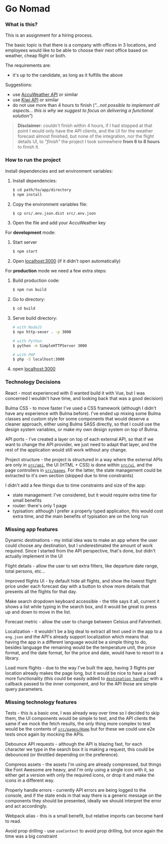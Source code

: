 # Go Nomad


### What is this?

This is an assignment for a hiring process.

The basic topic is that there is a company with offices in 3 locations, and employees would like to be able to choose their next office based on weather, cheap flight or both.

The requirements are:
- it's up to the candidate, as long as it fulfills the above

Suggestions:
- use [AccuWeather API](https://developer.accuweather.com) or similar
- use [Kiwi API](https://docs.kiwi.com) or similar
- do not use more than 4 hours to finish
    (_"...not possible to implement all aspects... this is why we suggest to focus on delivering a functional solution"_)

> **Disclaimer:** couldn't finish within 4 hours, if I had stopped at that point I would only have the API clients, and the UI for the weather forecast almost finished, but none of the integration, nor the flight details UI, to _"finish"_ the project I took somewhere **from 6 to 8 hours** to finish it.


### How to run the project

Install dependencies and set environment variables:

1. Install dependencies:
    ```bash
    $ cd path/to/app/directory
    $ npm install
    ```
2. Copy the environment variables file:
    ```bash
    $ cp src/.env.json.dist src/.env.json
    ```
3. Open the file and add your AccuWeather key

For **development** mode:

1. Start server
    ```bash
    $ npm start
    ```
2. Open [localhost:3000](http://localhost:3000) (if it didn't open automatically)


For **production** mode we need a few extra steps:

1. Build production code:
    ```bash
    $ npm run build
    ```
2. Go to directory:
    ```bash
    $ cd build
    ```
3. Serve build directory:
    ```bash
    # with NodeJS
    $ npx http-sever . -p 3000

    # with Python
    $ python -m SimpleHTTPServer 3000

    # with PHP
    $ php -S localhost:3000
    ```
4. open [localhost:3000](http://localhost:3000)


### Technology Decisions

React - most experienced with (I wanted build it with Vue, but I was concerned I wouldn't have time, and looking back that was a good decision)

Bulma CSS - to move faster I've used a CSS framework (although I didn't have any experience with Bulma before). I've ended up mixing some Bulma classes and custom style for some components that would deserve a cleaner approach, either using Bulma SASS directly, so that I could use the design system variables, or make my own design system on top of Bulma.

API ports - I've created a layer on top of each external API, so that if we want to change the API provider, we just need to adapt that layer, and the rest of the application would still work without any change.

Project structure - the project is structured in a way where the external APIs are only in [`src/api`](src/api), the UI (HTML + CSS) is done within [`src/ui`](src/ui), and the page controllers in [`src/pages`](src/pages). For the latter, the state management could be extracted to it's own section (skipped due to time constraints)

I didn't add a few things due to time constraints and size of the app:
- state management: I've considered, but it would require extra time for small benefits
- router: there's only 1 page
- typisation: although I prefer a properly typed application, this would cost extra time, and the main benefits of typisation are on the long run


### Missing app features

Dynamic destinations - my initial idea was to make an app where the user could choose any destination, but I underestimated the amount of work required. Since I started from the API perspective, that's done, but didn't actually implement in the UI

Flight details - allow the user to set extra filters, like departure date range, total persons, etc...

Improved flights UI - by default hide all flights, and show the lowest flight price under each forecast day with a button to show more details that presents all the flights for that day.

Make search dropdown keyboard accessible - the title says it all, current it shows a list while typing in the search box, and it would be great to press up and down to move in the list.

Forecast metric - allow the user to change between Celsius and Fahrenheit.

Localization - it wouldn't be a big deal to extract all text used in the app to a `eng.json` and the API's already support localization which means that having the app in a different language would be a simple thing to do, besides language the remaining would be the temperature unit, the price format, and the date format, for the price and date, would have to resort to a library.

Load more flights - due to the way I've built the app, having 3 flights per location already makes the page long, but it would be nice to have a load more functionality (this could be easily added to [`destination handler`](src/pages/Home/Destination.js) with a callback passed to the inner component, and for the API those are simple query parameters.


### Missing technology features

Tests - this is a basic one, I was already way over time so I decided to skip them, the UI components would be simple to test, and the API clients the same if we mock the fetch results, the only thing more complex to test would be the contents of [`src/pages/Home`](src/pages/Home) but for these we could use e2e tests once again by mocking the APIs.

Debounce API requests - although the API is blazing fast, for each character we type in the search box it is making a request, this could be debounced (or throttled depending on the preference).

Compress assets - the assets I'm using are already compressed, but things like Font Awesome are heavy, and I'm only using a single icon with it, so either get a version with only the required icons, or drop it and make the icons in a different way.

Properly handle errors - currently API errors are being logged to the console, and if the state ends in that way there is a generic message on the components they should be presented, ideally we should interpret the error and act accordingly.

Webpack alias - this is a small benefit, but relative imports can become hard to read.

Avoid prop drilling - use `useContext` to avoid prop drilling, but once again the time was a big constraint
